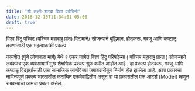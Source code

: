 ```yaml
---
title: "श्री लक्ष्मी-शारदा विद्या प्रबोधिनी"
date: 2018-12-15T11:34:01-05:00
draft: true
---
```


विश्व हिंदू परिषद (पश्चिम महाराष्ट्र प्रांत) विद्यमाने/ सौजन्याने बुद्धिमान, होतकरू, गरजू आणि कष्टाळू तरुणांसाठी एक महत्वाकांक्षी प्रकल्प

कामशेत (पुणे लोणावळा मार्ग) येथे २ एकर जागेत विश्व हिंदू परिषदेच्या  ( पश्चिम  महाराष्ट्र प्रान्त )  सौजन्याने लवकरच एक व्यवसायाभिमुख शैक्षणिक प्रकल्प सुरु करीत आहोत आहे.. हा प्रकल्प होतकरू, गरजू आणि कष्टाळू विद्यार्थांसाठी एका सामाजिक जाणीवेच्या जबाबदारीतून निर्माण होत झालेला आहे. अशा प्रकारचा नाविन्यपूर्ण प्रकल्प भारतातील कदाचित एकमेवाद्वितीय असून हा या प्रकारातील एक आदर्श (Model) म्हणून राबवण्याचा आमचा प्रयत्न असेल.